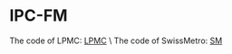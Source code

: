 # IPC-FM
The  code of LPMC: [LPMC](https://github.com/IntelligentSystemsLab/IPC-FM/tree/LPMC) \\
The  code of SwissMetro: [SM](https://github.com/IntelligentSystemsLab/IPC-FM/tree/SM)
